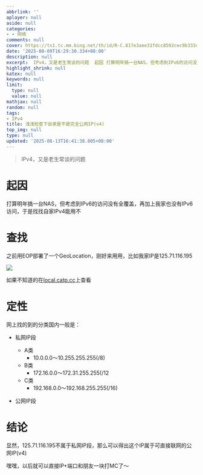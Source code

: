 ```yaml
---
abbrlink: ''
aplayer: null
aside: null
categories:
- - 网络
comments: null
cover: https://ts1.tc.mm.bing.net/th/id/R-C.817e3aee31fdcc8592cec9b333c8dd7e?rik=Oc%2fMCSugodyXAg&pid=ImgRaw&r=0
date: '2025-08-09T16:29:30.334+08:00'
description: null
excerpt:  IPv4，又是老生常谈的问题  起因 打算明年搞一台NAS，但考虑到IPv6的访问没有全覆盖，再加上我家也没有IPv6访问，于是找找自家IPv4能用不 查找 之前用EOP部署了一个GeoLocation，刚好来用用，比如我家IP是125.71.116.195  如果不知道的在local.catp.cc上查看 定性 网上找的到的分类国内一般是：   私网IP段  A类  10.0.0.0～10.2...
highlight_shrink: null
katex: null
keywords: null
limit:
  type: null
  value: null
mathjax: null
random: null
tags:
- IPv4
title: 浅浅检查下自家是不是完全公网IP(v4)
top_img: null
type: null
updated: '2025-08-13T16:41:38.805+08:00'
---
```

> IPv4，又是老生常谈的问题

# 起因

打算明年搞一台NAS，但考虑到IPv6的访问没有全覆盖，再加上我家也没有IPv6访问，于是找找自家IPv4能用不

# 查找

之前用EOP部署了一个GeoLocation，刚好来用用，比如我家IP是125.71.116.195

![](https://bgithub.xyz/awaidea/pics/raw/main/25/8/46066edad9fad9d1d9d00478631858a3.png)

如果不知道的在[local.catp.cc](https://local.catp.cc)上查看

# 定性

网上找的到的分类国内一般是：

- 私网IP段

  - A类
    - 10.0.0.0～10.255.255.255(/8)
  - B类
    - 172.16.0.0～172.31.255.255(/12
  - C类
    - 192.168.0.0～192.168.255.255(/16)
- 公网IP段

# 结论

显然，125.71.116.195不属于私网IP段，那么可以得出这个IP属于可直接联网的公网IP(v4)

嘿嘿，以后就可以直接IP+端口和朋友一块打MC了～
